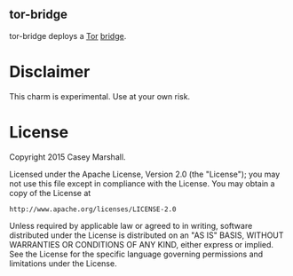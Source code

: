 ## tor-bridge

tor-bridge deploys a [Tor](https://www.torproject.org/)
[bridge](https://www.torproject.org/docs/bridges.html.en).

# Disclaimer

This charm is experimental. Use at your own risk.

# License

Copyright 2015 Casey Marshall.

Licensed under the Apache License, Version 2.0 (the "License");
you may not use this file except in compliance with the License.
You may obtain a copy of the License at

    http://www.apache.org/licenses/LICENSE-2.0

Unless required by applicable law or agreed to in writing, software
distributed under the License is distributed on an "AS IS" BASIS,
WITHOUT WARRANTIES OR CONDITIONS OF ANY KIND, either express or implied.
See the License for the specific language governing permissions and
limitations under the License.

